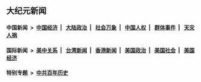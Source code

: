 ## 大纪元新闻

#### 中国新闻 &nbsp;>&nbsp; [中国经济](indexes/ncid283/README.md?07222045) &nbsp;| &nbsp; [大陆政治](indexes/ncid277/README.md?07222045) &nbsp;| &nbsp; [社会万象](indexes/ncid282/README.md?07222045) &nbsp;| &nbsp; [中国人权](indexes/ncid278/README.md?07222045) &nbsp;| &nbsp; [群体事件](indexes/ncid279/README.md?07222045) &nbsp;| &nbsp; [天灾人祸](indexes/ncid280/README.md?07222045)

#### 国际新闻 &nbsp;>&nbsp; [美中关系](indexes/nf1412576/README.md?07222045) &nbsp;| &nbsp; [台湾新闻](indexes/ncid1349361/README.md?07222045) &nbsp;| &nbsp; [香港新闻](indexes/ncid1349362/README.md?07222045) &nbsp;| &nbsp; [美国政治](indexes/ncid1078159/README.md?07222045) &nbsp;| &nbsp; [美国社会](indexes/ncid1078160/README.md?07222045) &nbsp;| &nbsp; [美国经济](indexes/ncid1078158/README.md?07222045)

#### 特别专题 &nbsp;>&nbsp; [中共百年历史](https://github.com/epoch-news/epoch-special/blob/master/README.md?07222045)  
